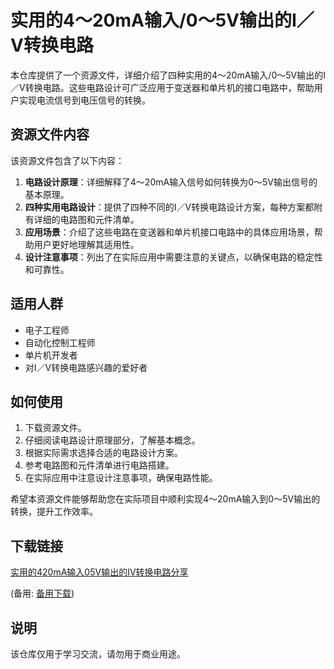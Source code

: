 # 实用的4～20mA输入/0～5V输出的I／V转换电路

本仓库提供了一个资源文件，详细介绍了四种实用的4～20mA输入/0～5V输出的I／V转换电路。这些电路设计可广泛应用于变送器和单片机的接口电路中，帮助用户实现电流信号到电压信号的转换。

## 资源文件内容

该资源文件包含了以下内容：

1. **电路设计原理**：详细解释了4～20mA输入信号如何转换为0～5V输出信号的基本原理。
2. **四种实用电路设计**：提供了四种不同的I／V转换电路设计方案，每种方案都附有详细的电路图和元件清单。
3. **应用场景**：介绍了这些电路在变送器和单片机接口电路中的具体应用场景，帮助用户更好地理解其适用性。
4. **设计注意事项**：列出了在实际应用中需要注意的关键点，以确保电路的稳定性和可靠性。

## 适用人群

- 电子工程师
- 自动化控制工程师
- 单片机开发者
- 对I／V转换电路感兴趣的爱好者

## 如何使用

1. 下载资源文件。
2. 仔细阅读电路设计原理部分，了解基本概念。
3. 根据实际需求选择合适的电路设计方案。
4. 参考电路图和元件清单进行电路搭建。
5. 在实际应用中注意设计注意事项，确保电路性能。

希望本资源文件能够帮助您在实际项目中顺利实现4～20mA输入到0～5V输出的转换，提升工作效率。

## 下载链接
[实用的420mA输入05V输出的IV转换电路分享](https://pan.quark.cn/s/2013bf7279a8) 

(备用: [备用下载](https://pan.baidu.com/s/1D-YgPdtJKWkBEiFzsih93w?pwd=1234))

## 说明

该仓库仅用于学习交流，请勿用于商业用途。
